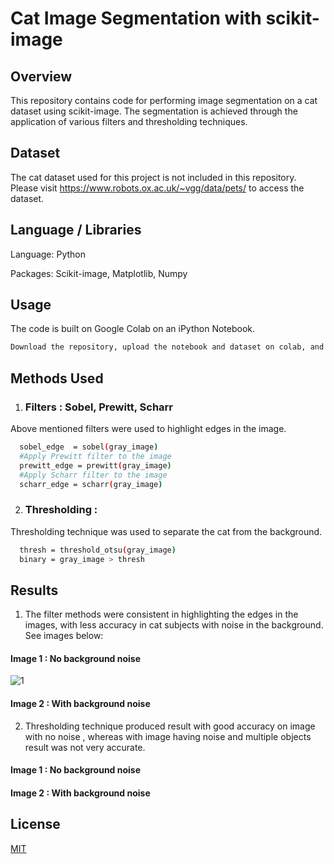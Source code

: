 
# Cat Image Segmentation with scikit-image

## Overview

This repository contains code for performing image segmentation on a cat dataset using scikit-image. The segmentation is achieved through the application of various filters and thresholding techniques.

## Dataset

The cat dataset used for this project is not included in this repository. Please visit https://www.robots.ox.ac.uk/~vgg/data/pets/ to access the dataset.

## Language / Libraries

Language: Python

Packages: Scikit-image, Matplotlib, Numpy

## Usage

The code is built on Google Colab on an iPython Notebook.
```bash
Download the repository, upload the notebook and dataset on colab, and execute!
```
## Methods Used

1. ### Filters : Sobel, Prewitt, Scharr
Above mentioned filters were used to highlight edges in the image.
```bash
  sobel_edge  = sobel(gray_image)
  #Apply Prewitt filter to the image 
  prewitt_edge = prewitt(gray_image)
  #Apply Scharr filter to the image 
  scharr_edge = scharr(gray_image)
  ```
2. ### Thresholding :
Thresholding technique was used to separate the cat from the background.
```bash
  thresh = threshold_otsu(gray_image)
  binary = gray_image > thresh
  ```
## Results

1. The filter methods were consistent in highlighting the edges in the images, with less accuracy in cat subjects with noise in the background.
See images below: 
#### Image 1 : No background noise


![1](https://github.com/sri-d1/Image-Segmentation-Using-Skimage/assets/68694495/a67f5dd7-c85c-4abb-a615-00ce40e2034a)




#### Image 2 : With background noise

2. Thresholding technique produced result with good accuracy on image with no noise , whereas with image having noise and multiple objects result was not very accurate.

#### Image 1 : No background noise

#### Image 2 : With background noise 

## License

[MIT](https://choosealicense.com/licenses/mit/)


